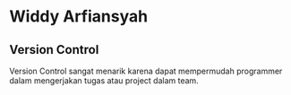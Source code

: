 # Widdy Arfiansyah

## Version Control

Version Control sangat menarik karena dapat mempermudah programmer dalam mengerjakan tugas atau project dalam team.
